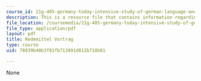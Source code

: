 ```yaml
---
course_id: 21g-405-germany-today-intensive-study-of-german-language-and-culture-january-iap-2011
description: This is a resource file that contains information regarding redemittel.
file_location: /coursemedia/21g-405-germany-today-intensive-study-of-german-language-and-culture-january-iap-2011/78839b40b3f81fb713891d812b718b81_MIT21G_405IAP11_redemittel.pdf
file_type: application/pdf
layout: pdf
title: Redemittel Vortrag
type: course
uid: 78839b40b3f81fb713891d812b718b81

---
```

None